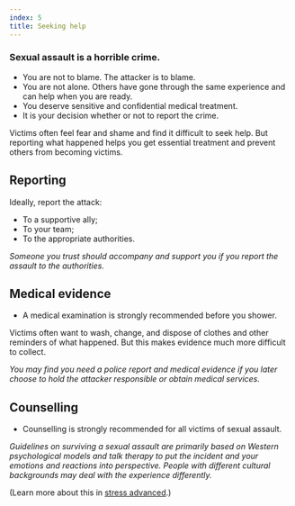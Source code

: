 ```yaml
---
index: 5
title: Seeking help
---
```

### Sexual assault is a horrible crime.  

*	You are not to blame. The attacker is to blame. 
*	You are not alone. Others have gone through the same experience and can help when you are ready.
* 	You deserve sensitive and confidential medical treatment.
*	It is your decision whether or not to report the crime.


Victims often feel fear and shame and find it difficult to seek help. But reporting what happened helps you get essential treatment and prevent others from becoming victims. 

## Reporting

Ideally, report the attack:

*	To a supportive ally;
*	To your team;
*	To the appropriate authorities. 

*Someone you trust should accompany and support you if you report the assault to the authorities.*

## Medical evidence

*	A medical examination is strongly recommended before you shower. 

Victims often want to wash, change, and dispose of clothes and other reminders of what happened. But this makes evidence much more difficult to collect.

*You may find you need a police report and medical evidence if you later choose to hold the attacker responsible or obtain medical services.*

## Counselling 

*	Counselling is strongly recommended for all victims of sexual assault.

*Guidelines on surviving a sexual assault are primarily based
on Western psychological models and talk therapy to put the incident
and your emotions and reactions into perspective. People with different
cultural backgrounds may deal with the experience differently.*

(Learn more about this in [stress advanced](umbrella://lesson/stress/1).)